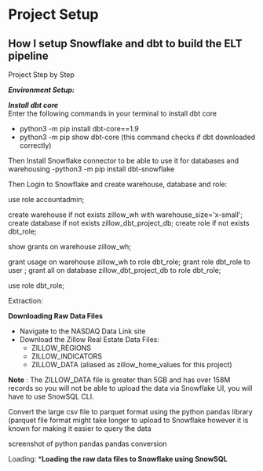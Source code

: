 # Project Setup 
## How I setup Snowflake and dbt to build the ELT pipeline

Project Step by Step

***Environment Setup:***

***Install dbt core***  
Enter the following commands in your terminal to install dbt core
- python3 -m pip install dbt-core==1.9
- python3 -m pip show dbt-core (this command checks if dbt downloaded correctly)

Then Install Snowflake connector to be able to use it for databases and warehousing
-python3 -m pip install dbt-snowflake


Then Login to Snowflake and create warehouse, database and role:

use role accountadmin;

create warehouse if not exists zillow_wh with warehouse_size='x-small';
create database if not exists zillow_dbt_project_db;
create role if not exists dbt_role;

show grants on warehouse zillow_wh;

grant usage on warehouse zillow_wh to role dbt_role;
grant role dbt_role to user <your snowflake username>;
grant all on database zillow_dbt_project_db to role dbt_role;

use role dbt_role;







Extraction:

**Downloading Raw Data Files**
- Navigate to the NASDAQ Data Link site
- Download the Zillow Real Estate Data Files:
  - ZILLOW_REGIONS
  - ZILLOW_INDICATORS
  - ZILLOW_DATA (aliased as zillow_home_values for this project)
 
**Note** : The ZILLOW_DATA file is greater than 5GB and has over 158M records so you will not be able to upload the data via Snowflake UI, you will have to use SnowSQL CLI.

Convert the large csv file to parquet format using the python pandas library (parquet file format might take longer to upload to Snowflake however it is known for making it easier to query the data

screenshot of python pandas pandas conversion


Loading:
***Loading the raw data files to Snowflake using SnowSQL**

